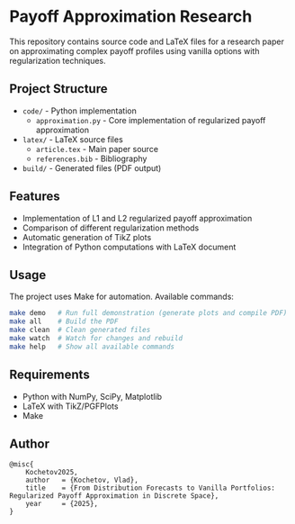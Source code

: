 # Payoff Approximation Research

This repository contains source code and LaTeX files for a research paper on approximating complex payoff profiles using vanilla options with regularization techniques.

## Project Structure

- `code/` - Python implementation
  - `approximation.py` - Core implementation of regularized payoff approximation
- `latex/` - LaTeX source files
  - `article.tex` - Main paper source
  - `references.bib` - Bibliography
- `build/` - Generated files (PDF output)

## Features

- Implementation of L1 and L2 regularized payoff approximation
- Comparison of different regularization methods
- Automatic generation of TikZ plots
- Integration of Python computations with LaTeX document

## Usage

The project uses Make for automation. Available commands:

```bash
make demo   # Run full demonstration (generate plots and compile PDF)
make all    # Build the PDF
make clean  # Clean generated files
make watch  # Watch for changes and rebuild
make help   # Show all available commands
```

## Requirements

- Python with NumPy, SciPy, Matplotlib
- LaTeX with TikZ/PGFPlots
- Make

## Author

```
@misc{
    Kochetov2025,
    author   = {Kochetov, Vlad},
    title    = {From Distribution Forecasts to Vanilla Portfolios: Regularized Payoff Approximation in Discrete Space},
    year     = {2025},
}
```